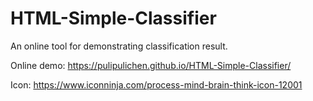 # HTML-Simple-Classifier
An online tool for demonstrating classification result.

Online demo: https://pulipulichen.github.io/HTML-Simple-Classifier/

Icon: https://www.iconninja.com/process-mind-brain-think-icon-12001